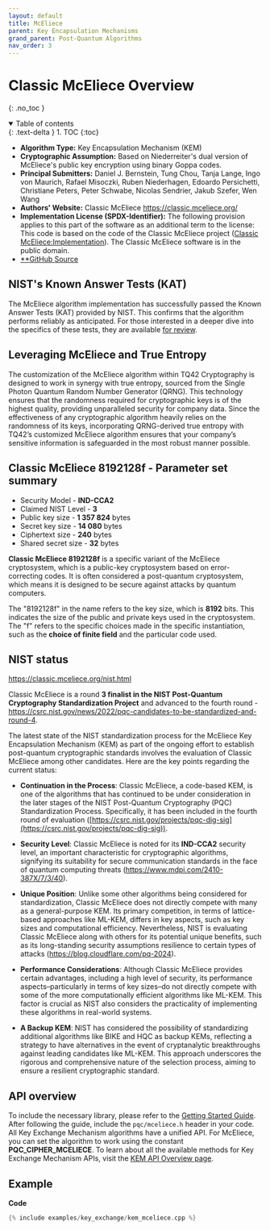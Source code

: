 ```yaml
---
layout: default
title: McEliece
parent: Key Encapsulation Mechanisms
grand_parent: Post-Quantum Algorithms
nav_order: 3
---
```


# **Classic McEliece Overview**
{: .no_toc }

<details open markdown="block">
  <summary>
    Table of contents
  </summary>
  {: .text-delta }
1. TOC
{:toc}
</details>

- **Algorithm Type:** Key Encapsulation Mechanism (KEM)
- **Cryptographic Assumption:** Based on Niederreiter\'s dual version of McEliece\'s public key encryption using binary Goppa codes.
-    **Principal Submitters:** Daniel J. Bernstein, Tung Chou, Tanja Lange, Ingo von Maurich, Rafael Misoczki, Ruben Niederhagen,
        Edoardo Persichetti, Christiane Peters, Peter Schwabe, Nicolas
        Sendrier, Jakub Szefer, Wen Wang
-   **Authors\' Website:** Classic McEliece <https://classic.mceliece.org/>
-   **Implementation License (SPDX-Identifier):** The following provision applies to this part of the software as an additional term to the license:
This code is based on the code of the Classic McEliece project ([Classic McEliece:Implementation](https://classic.mceliece.org/impl.html)). The Classic McEliece software is in the public domain.
-   [**GitHub Source](https://github.com/terra-quantum-public/tq42-pqc-oss/tree/main/src/mceliece) 


## NIST's Known Answer Tests (KAT)
The McEliece algorithm implementation has successfully passed the Known Answer Tests (KAT) provided by NIST. This confirms that the algorithm performs reliably as anticipated. For those interested in a deeper dive into the specifics of these tests, they are available [for review](https://github.com/terra-quantum-public/tq42-pqc-oss/tree/main/test/mceliece).

## Leveraging McEliece and True Entropy
The customization of the McEliece algorithm within TQ42 Cryptography is designed to work in synergy with true entropy, sourced from the Single Photon Quantum Random Number Generator (QRNG). This technology ensures that the randomness required for cryptographic keys is of the highest quality, providing unparalleled security for company data.
Since the effectiveness of any cryptographic algorithm heavily relies on the randomness of its keys, incorporating QRNG-derived true entropy with TQ42’s customized McEliece algorithm ensures that your company’s sensitive information is safeguarded in the most robust manner possible.

## Classic McEliece 8192128f - Parameter set summary

- Security Model - **IND-CCA2**
- Claimed NIST Level - **3**
- Public key size - **1 357 824** bytes
- Secret key size - **14 080** bytes 
- Ciphertext size - **240** bytes
- Shared secret size - **32** bytes

**Classic McEliece 8192128f** is a specific variant of the McEliece cryptosystem, which is a
public-key cryptosystem based on error-correcting codes. It is often
considered a post-quantum cryptosystem, which means it is designed to be
secure against attacks by quantum computers.

The \"8192128f\" in the name refers to the key size, which is **8192**
bits. This indicates the size of the public and private keys used in the
cryptosystem. The \"f\" refers to the specific choices made in the
specific instantiation, such as the **choice of finite field** and the
particular code used.

## NIST status

<https://classic.mceliece.org/nist.html>

Classic McEliece is a round **3 finalist in the NIST Post-Quantum
Cryptography Standardization Project** and advanced to the fourth
round -
<https://csrc.nist.gov/news/2022/pqc-candidates-to-be-standardized-and-round-4>.

The latest state of the NIST standardization process for the McEliece Key Encapsulation Mechanism (KEM) as part of the ongoing effort to establish post-quantum cryptographic standards involves the evaluation of Classic McEliece among other candidates. Here are the key points regarding the current status:

- **Continuation in the Process**: Classic McEliece, a code-based KEM, is one of the algorithms that has continued to be under consideration in the later stages of the NIST Post-Quantum Cryptography (PQC) Standardization Process. Specifically, it has been included in the fourth round of evaluation ([https://csrc.nist.gov/projects/pqc-dig-sig](https://csrc.nist.gov/projects/pqc-dig-sig)).

- **Security Level**: Classic McEliece is noted for its **IND-CCA2** security level, an important characteristic for cryptographic algorithms, signifying its suitability for secure communication standards in the face of quantum computing threats (<https://www.mdpi.com/2410-387X/7/3/40>).

- **Unique Position**: Unlike some other algorithms being considered for standardization, Classic McEliece does not directly compete with many as a general-purpose KEM. Its primary competition, in terms of lattice-based approaches like ML-KEM, differs in key aspects, such as key sizes and computational efficiency. Nevertheless, NIST is evaluating Classic McEliece along with others for its potential unique benefits, such as its long-standing security assumptions resilience to certain types of attacks (<https://blog.cloudflare.com/pq-2024>).

- **Performance Considerations**: Although Classic McEliece provides certain advantages, 
including a high level of security, its performance aspects–particularly in terms of key sizes–do not directly compete 
with some of the more computationally efficient algorithms like ML-KEM. This factor is crucial as NIST also considers the 
practicality of implementing these algorithms in real-world systems.

- **A Backup KEM**: NIST has considered the possibility of standardizing additional algorithms like BIKE and HQC as backup KEMs, 
reflecting a strategy to have alternatives in the event of cryptanalytic breakthroughs against leading candidates like ML-KEM. 
This approach underscores the rigorous and comprehensive nature of the selection process, aiming to ensure a resilient cryptographic standard.




## API overview

To include the necessary library, please refer to the [Getting Started Guide](../../getting_started.html).
After following the guide, include the ``pqc/mceliece.h`` header in your code.
All Key Exchange Mechanism algorithms have a unified API. For McEliece, you can set the algorithm to work using the constant **PQC_CIPHER_MCELIECE**.
To learn about all the available methods for Key Exchange Mechanism APIs, visit the [KEM API Overview page](api.html).


## Example

**Code**

```cpp
{% include examples/key_exchange/kem_mceliece.cpp %}
```


